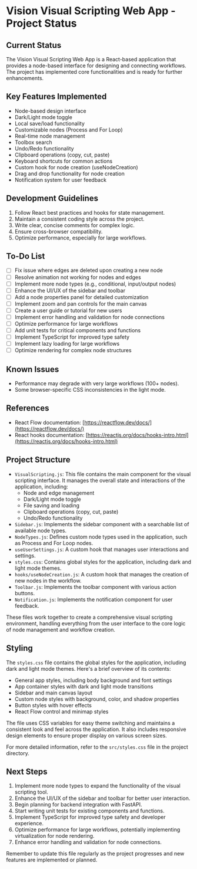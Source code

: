 # Vision Visual Scripting Web App - Project Status

## Current Status
The Vision Visual Scripting Web App is a React-based application that provides a node-based interface for designing and connecting workflows. The project has implemented core functionalities and is ready for further enhancements.

## Key Features Implemented
- Node-based design interface
- Dark/Light mode toggle
- Local save/load functionality
- Customizable nodes (Process and For Loop)
- Real-time node management
- Toolbox search
- Undo/Redo functionality
- Clipboard operations (copy, cut, paste)
- Keyboard shortcuts for common actions
- Custom hook for node creation (useNodeCreation)
- Drag and drop functionality for node creation
- Notification system for user feedback

## Development Guidelines
1. Follow React best practices and hooks for state management.
2. Maintain a consistent coding style across the project.
3. Write clear, concise comments for complex logic.
4. Ensure cross-browser compatibility.
5. Optimize performance, especially for large workflows.

## To-Do List
- [ ] Fix issue where edges are deleted upon creating a new node
- [ ] Resolve animation not working for nodes and edges
- [ ] Implement more node types (e.g., conditional, input/output nodes)
- [ ] Enhance the UI/UX of the sidebar and toolbar
- [ ] Add a node properties panel for detailed customization
- [ ] Implement zoom and pan controls for the main canvas
- [ ] Create a user guide or tutorial for new users
- [ ] Implement error handling and validation for node connections
- [ ] Optimize performance for large workflows
- [ ] Add unit tests for critical components and functions
- [ ] Implement TypeScript for improved type safety
- [ ] Implement lazy loading for large workflows
- [ ] Optimize rendering for complex node structures

## Known Issues
- Performance may degrade with very large workflows (100+ nodes).
- Some browser-specific CSS inconsistencies in the light mode.

## References
- React Flow documentation: [https://reactflow.dev/docs/](https://reactflow.dev/docs/)
- React hooks documentation: [https://reactjs.org/docs/hooks-intro.html](https://reactjs.org/docs/hooks-intro.html)

## Project Structure
- `VisualScripting.js`: This file contains the main component for the visual scripting interface. It manages the overall state and interactions of the application, including:
  - Node and edge management
  - Dark/Light mode toggle
  - File saving and loading
  - Clipboard operations (copy, cut, paste)
  - Undo/Redo functionality
- `Sidebar.js`: Implements the sidebar component with a searchable list of available node types.
- `NodeTypes.js`: Defines custom node types used in the application, such as Process and For Loop nodes.
- `useUserSettings.js`: A custom hook that manages user interactions and settings.
- `styles.css`: Contains global styles for the application, including dark and light mode themes.
- `hooks/useNodeCreation.js`: A custom hook that manages the creation of new nodes in the workflow.
- `Toolbar.js`: Implements the toolbar component with various action buttons.
- `Notification.js`: Implements the notification component for user feedback.

These files work together to create a comprehensive visual scripting environment, handling everything from the user interface to the core logic of node management and workflow creation.

## Styling

The `styles.css` file contains the global styles for the application, including dark and light mode themes. Here's a brief overview of its contents:

- General app styles, including body background and font settings
- App container styles with dark and light mode transitions
- Sidebar and main canvas layout
- Custom node styles with background, color, and shadow properties
- Button styles with hover effects
- React Flow control and minimap styles

The file uses CSS variables for easy theme switching and maintains a consistent look and feel across the application. It also includes responsive design elements to ensure proper display on various screen sizes.

For more detailed information, refer to the `src/styles.css` file in the project directory.

## Next Steps
1. Implement more node types to expand the functionality of the visual scripting tool.
2. Enhance the UI/UX of the sidebar and toolbar for better user interaction.
3. Begin planning for backend integration with FastAPI.
4. Start writing unit tests for existing components and functions.
5. Implement TypeScript for improved type safety and developer experience.
6. Optimize performance for large workflows, potentially implementing virtualization for node rendering.
7. Enhance error handling and validation for node connections.

Remember to update this file regularly as the project progresses and new features are implemented or planned.